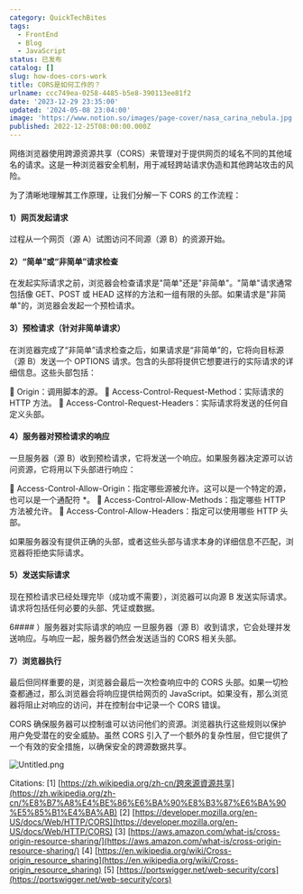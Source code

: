 ```yaml
---
category: QuickTechBites
tags:
  - FrontEnd
  - Blog
  - JavaScript
status: 已发布
catalog: []
slug: how-does-cors-work
title: CORS是如何工作的？
urlname: ccc749ea-0258-4485-b5e8-390113ee81f2
date: '2023-12-29 23:35:00'
updated: '2024-05-08 23:04:00'
image: 'https://www.notion.so/images/page-cover/nasa_carina_nebula.jpg'
published: 2022-12-25T08:00:00.000Z
---
```


网络浏览器使用跨源资源共享（CORS）来管理对于提供网页的域名不同的其他域名的请求。这是一种浏览器安全机制，用于减轻跨站请求伪造和其他跨站攻击的风险。


为了清晰地理解其工作原理，让我们分解一下 CORS 的工作流程：


#### 1）网页发起请求
过程从一个网页（源 A）试图访问不同源（源 B）的资源开始。


#### 2）“简单”或“非简单”请求检查
在发起实际请求之前，浏览器会检查请求是"简单"还是"非简单"。"简单"请求通常包括像 GET、POST 或 HEAD 这样的方法和一组有限的头部。如果请求是"非简单"的，浏览器会发起一个预检请求。


#### 3）预检请求（针对非简单请求）
在浏览器完成了“非简单”请求检查之后，如果请求是“非简单”的，它将向目标源（源 B）发送一个 OPTIONS 请求。包含的头部将提供它想要进行的实际请求的详细信息。这些头部包括：


🔸 Origin：调用脚本的源。
🔸 Access-Control-Request-Method：实际请求的 HTTP 方法。
🔸 Access-Control-Request-Headers：实际请求将发送的任何自定义头部。


#### 4）服务器对预检请求的响应
一旦服务器（源 B）收到预检请求，它将发送一个响应。如果服务器决定源可以访问资源，它将用以下头部进行响应：


🔹 Access-Control-Allow-Origin：指定哪些源被允许。这可以是一个特定的源，也可以是一个通配符 *。
🔹 Access-Control-Allow-Methods：指定哪些 HTTP 方法被允许。
🔹 Access-Control-Allow-Headers：指定可以使用哪些 HTTP 头部。


如果服务器没有提供正确的头部，或者这些头部与请求本身的详细信息不匹配，浏览器将拒绝实际请求。


#### 5）发送实际请求
现在预检请求已经处理完毕（成功或不需要），浏览器可以向源 B 发送实际请求。请求将包括任何必要的头部、凭证或数据。


6#### ）服务器对实际请求的响应
一旦服务器（源 B）收到请求，它会处理并发送响应。与响应一起，服务器仍然会发送适当的 CORS 相关头部。


#### 7）浏览器执行
最后但同样重要的是，浏览器会最后一次检查响应中的 CORS 头部。如果一切检查都通过，那么浏览器会将响应提供给网页的 JavaScript。如果没有，那么浏览器将阻止对响应的访问，并在控制台中记录一个 CORS 错误。


CORS 确保服务器可以控制谁可以访问他们的资源。浏览器执行这些规则以保护用户免受潜在的安全威胁。虽然 CORS 引入了一个额外的复杂性层，但它提供了一个有效的安全措施，以确保安全的跨源数据共享。


![Untitled.png](https://prod-files-secure.s3.us-west-2.amazonaws.com/5d24fe63-e567-4804-86f9-9fdc62e13082/b3deb140-f22b-4520-bcee-759301567801/Untitled.png?X-Amz-Algorithm=AWS4-HMAC-SHA256&X-Amz-Content-Sha256=UNSIGNED-PAYLOAD&X-Amz-Credential=ASIAZI2LB466WP4WR6RH%2F20250408%2Fus-west-2%2Fs3%2Faws4_request&X-Amz-Date=20250408T053925Z&X-Amz-Expires=3600&X-Amz-Security-Token=IQoJb3JpZ2luX2VjEPb%2F%2F%2F%2F%2F%2F%2F%2F%2F%2FwEaCXVzLXdlc3QtMiJGMEQCIGROntfbHmXJVrKv5rsAZatVJR3DWf9veVaKypJtqCZVAiAfW6V582dRHEQLcrceo4kuqqLA5MDhqJHAqwC6NvwO%2Fyr%2FAwhvEAAaDDYzNzQyMzE4MzgwNSIM%2FCguThzTKaNPyJNsKtwDZaIFYm606c746Jh0zFUDXj14TJzq6c14GTRguMmjyJI5cqhQtdxy7SgwrQBQyHxiteEX8blJaLBrRcwLPijQBbJdu46WkxA5Ec7iOrofB%2FtXMc5yVGs6Oj67bRdjfKVXVSXlb4CcviWn67qTqDIr2%2FSXuc2c7oi%2Fe%2BiuRBlpD1wUWcL00Ie8cj8WVXg5CYtxc%2B71HwMLXRoQzGrnIolbS7%2Bo1rO%2Blb7UwLqjxlxaEP8ANIqNtMzN8iJ32W93kyRzqwm29Yk6B01Sgcwo3y%2Be%2BrylaWsN5yn3h1XFuSJLg%2FoJ42Vveetadh1j6c0CVa1wdXWj2VqkCmT%2FVKo3v%2BwgLdMyj%2Bo2yjDJjbQkvNQPZhaOyN1dn6BLdEVadY9k7KcEX0jBrMRy4gjMazBficDJuKRKyyjQajtHP3VsXJwFLpJAwSu2ktppq8evHeTyGKlLemKZcQrVHK21go7ywESExm3hRk2jdLpQ5ilvUIZeIXyRn5OccHMoIZjAVtGmS8Feambmtv%2FJXIMDwFj4V01Q9xCwcUu6heoYMUUfJkhHjZNNBfFn5PGSEdca7H%2BYOzy8M9tJIPjK7Xzn3sKDQkeeCe0ltKhxKKsX%2F8axzZtAS7iu2NFKVp03sm0Uwzkw1%2BvSvwY6pgHnLbXNajgVqmSKESMCvxTanH1TlaSEt%2FelWvvjxAcgbTp6mXr7gkbVqHjQn9BSUc4%2FN%2F43fos4r%2Fb1LrZ5UA1bfgg5a5PbwGDoGxHDMqQ%2B8%2F03%2B7jJ9kEZY5mhe%2BvWikovAGvB9WmnoMldPFlLimgrnAMlJ6xc1elZBhD960hvDdX6oL86qrvhnnbajTCyzIioj1tVqAWqN3g7KfqyC1KNabx7kPlT&X-Amz-Signature=b1e02edd449daf0671ac8402780b762461bf79ff3f0bdbef026fcde12680ad79&X-Amz-SignedHeaders=host&x-id=GetObject)


Citations:
[1] [https://zh.wikipedia.org/zh-cn/跨來源資源共享](https://zh.wikipedia.org/zh-cn/%E8%B7%A8%E4%BE%86%E6%BA%90%E8%B3%87%E6%BA%90%E5%85%B1%E4%BA%AB)
[2] [https://developer.mozilla.org/en-US/docs/Web/HTTP/CORS](https://developer.mozilla.org/en-US/docs/Web/HTTP/CORS)
[3] [https://aws.amazon.com/what-is/cross-origin-resource-sharing/](https://aws.amazon.com/what-is/cross-origin-resource-sharing/)
[4] [https://en.wikipedia.org/wiki/Cross-origin_resource_sharing](https://en.wikipedia.org/wiki/Cross-origin_resource_sharing)
[5] [https://portswigger.net/web-security/cors](https://portswigger.net/web-security/cors)

